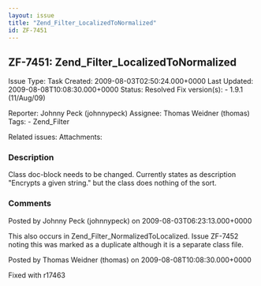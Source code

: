 ```yaml
---
layout: issue
title: "Zend_Filter_LocalizedToNormalized"
id: ZF-7451
---
```


ZF-7451: Zend\_Filter\_LocalizedToNormalized
--------------------------------------------

 Issue Type: Task Created: 2009-08-03T02:50:24.000+0000 Last Updated: 2009-08-08T10:08:30.000+0000 Status: Resolved Fix version(s): - 1.9.1 (11/Aug/09)
 
 Reporter:  Johnny Peck (johnnypeck)  Assignee:  Thomas Weidner (thomas)  Tags: - Zend\_Filter
 
 Related issues: 
 Attachments: 
### Description

Class doc-block needs to be changed. Currently states as description "Encrypts a given string." but the class does nothing of the sort.

 

 

### Comments

Posted by Johnny Peck (johnnypeck) on 2009-08-03T06:23:13.000+0000

This also occurs in Zend\_Filter\_NormalizedToLocalized. Issue ZF-7452 noting this was marked as a duplicate although it is a separate class file.

 

 

Posted by Thomas Weidner (thomas) on 2009-08-08T10:08:30.000+0000

Fixed with r17463

 

 